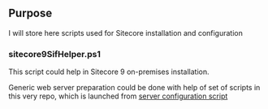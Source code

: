 ## Purpose

I will store here scripts used for Sitecore installation and configuration

### sitecore9SifHelper.ps1

This script could help in Sitecore 9 on-premises installation.

Generic web server preparation could be done with help of set of scripts in this very repo, which is launched from [server configuration script](https://github.com/akuryan/ConfigurationHelpers/blob/master/IIS/configure.server.cmd)